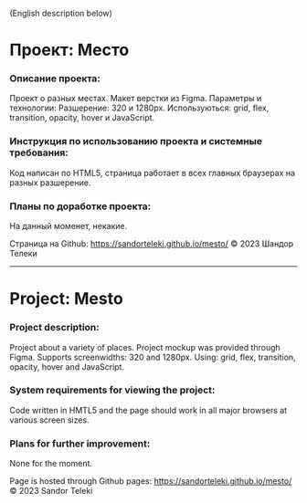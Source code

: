 (English description below)

# Проект: Место

### Описание проекта:
Проект о разных местах. Макет верстки из Figma.
Параметры и технологии: Разшерение: 320 и 1280px. Используються: grid, flex, transition, opacity, hover и JavaScript.

### Инструкция по использованию проекта и системные требования:
Код написан по HTML5, страница работает в всех главных браузерах на разных разшерение.

### Планы по доработке проекта:
На данный моменет, некакие.

Страница на Github: https://sandorteleki.github.io/mesto/
&copy; 2023 Шандор Телеки

--------------------------------------------------------

# Project: Mesto

### Project description:
Project about a variety of places. Project mockup was provided through Figma.
Supports screenwidths: 320 and 1280px. Using: grid, flex, transition, opacity, hover and JavaScript.

### System requirements for viewing the project:
Code written in HMTL5 and the page should work in all major browsers at various screen sizes.

### Plans for further improvement:
None for the moment.

Page is hosted through Github pages: https://sandorteleki.github.io/mesto/
&copy; 2023 Sandor Teleki
